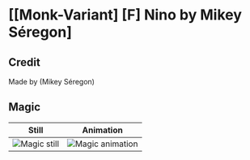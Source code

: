 # [\[Monk-Variant\] \[F\] Nino by Mikey Séregon]

## Credit

Made by (Mikey Séregon)
	
## Magic

| Still | Animation |
| :---: | :-------: |
| ![Magic still](./Magic_000.png) | ![Magic animation](./Magic.gif) |
